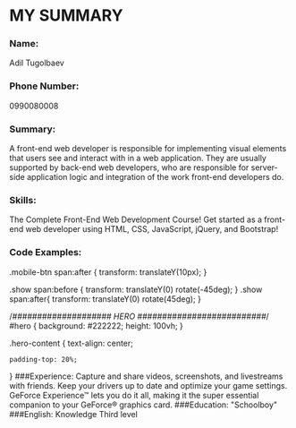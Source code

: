 # MY SUMMARY
### Name:
Adil Tugolbaev
### Phone Number:
0990080008
### Summary:
A front-end web developer is responsible for implementing visual elements that users see and interact with in a web application. They are usually supported by back-end web developers, who are responsible for server-side application logic and integration of the work front-end developers do.
### Skills:
The Complete Front-End Web Development Course!           Get started as a front-end web developer using HTML, CSS, JavaScript, jQuery, and Bootstrap!
### Code Examples:
.mobile-btn span:after {
    transform: translateY(10px);
}

.show span:before {
    transform: translateY(0) rotate(-45deg);
}
.show span:after{
    transform: translateY(0) rotate(45deg);
}

/*#################### HERO ##########################*/
#hero {
    background: #222222;
    height: 100vh;
}

.hero-content {
    text-align: center;

    padding-top: 20%;
}
###Experience:
Capture and share videos, screenshots, and livestreams with friends. Keep your drivers up to date and optimize your game settings. GeForce Experience™ lets you do it all, making it the super essential companion to your GeForce® graphics card.
###Education:
"Schoolboy" 
###English:
Knowledge Third level         
